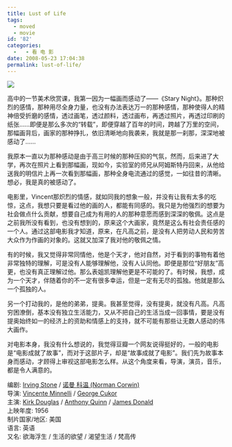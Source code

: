 ```yaml
---
title: Lust of Life
tags:
  - moved
  - movie
id: '82'
categories:
  -   - 看 电 影
date: 2008-05-23 17:04:38
permalink: lust-of-life/
---
```


[![](http://lh5.ggpht.com/TangChao.ZJU/SDbYhSGpJZI/AAAAAAAAAaA/QZK9lpM68cE/s144/Lust_of_Life.jpg)](http://picasaweb.google.com/TangChao.ZJU/nLWIF/photo#5203584485780170130)

高中的一节美术欣赏课，我第一因为一幅画而感动了——《Stary Night》。那种炽烈的感情，那种用尽全身力量，也没有办法表达万一的那种感情，那种使得人的精神倍受折磨的感情，透过画笔，透过颜料，透过画布，再透过照片，再透过印刷的纸张……即便是那么多次的“转载”，即便穿越了百年的时间，跨越了万里的空间，那幅画背后，画家的那种挣扎，依旧清晰地向我袭来，我就是那一刹那，深深地被感动了……

我原本一直以为那种感动是由于高三时候的那种压抑的气氛，然而，后来进了大学，再次在照片上看到那幅画，现如今，实验室的师兄从阿姆斯特丹回来，从他给送我的明信片上再一次看到那幅画，那种全身电流通过的感觉，一如往昔的清晰。想必，我是真的被感动了。

电影里，Vincent那炽烈的情感，就如同我的想象一般，并没有让我有太多的吃惊，这点，我想只要是看过他的画的人，都能有同感的。我只是为他强烈的想要为社会做点什么贡献，想要自己成为有用的人的那种意愿而感到深深的敬佩。这点是之前我所没有看到，也没有想到的，原来这个大画家，竟然是这么有社会责任感的一个人。通过这部电影我才知道，原来，在凡高之前，是没有人把劳动人民和劳苦大众作为作画的对象的。这就又加深了我对他的敬佩之情。

有的时候，我又觉得非常同情他，他是个天才，他对自然，对于看到的事物有着他非常独特的理解，可是没有人能够理解他，没有人认同他。即便是那位“好朋友”高更，也没有真正理解过他。那么表姐凯理解他更是不可能的了。有时候，我想，成为一个天才，伴随着你的不一定有很多幸运，但是一定有无尽的孤独。他就是那么一个孤独的人。

另一个打动我的，是他的弟弟，提奥。我甚至觉得，没有提奥，就没有凡高。凡高穷困潦倒，基本没有独立生活能力，又从不把自己的生活当成一回事情，要是没有提奥始终如一的经济上的资助和情感上的支持，就不可能有那些让无数人感动的伟大画作。

对电影本身，我没有什么想说的，我觉得豆瓣一个网友说得挺好的，一般的电影是“电影成就了故事”，而对于这部片子，却是“故事成就了电影”。我们先为故事本身而感动，才顾得上审视这部电影怎么样。从这个角度来看，导演，演员，音乐，都是令人满意的。
<!-- more -->
  
编剧: [Irving Stone](http://www.douban.com/subject_search?search_text=Irving%20Stone&cat=1002) / [诺曼 科温 (Norman Corwin)](http://www.douban.com/subject_search?search_text=%E8%AF%BA%E6%9B%BC%20%E7%A7%91%E6%B8%A9%20%28Norman%20Corwin%29&cat=1002)  
导演: [Vincente Minnelli](http://www.douban.com/subject_search?search_text=Vincente%20Minnelli&cat=1002) / [George Cukor](http://www.douban.com/subject_search?search_text=George%20Cukor&cat=1002)  
主演: [Kirk Douglas](http://www.douban.com/subject_search?search_text=Kirk%20Douglas&cat=1002) / [Anthony Quinn](http://www.douban.com/subject_search?search_text=Anthony%20Quinn&cat=1002) / [James Donald](http://www.douban.com/subject_search?search_text=James%20Donald&cat=1002)  
上映年度: 1956  
制片国家/地区: 美国  
语言: 英语  
又名: 欲海浮生 / 生活的欲望 / 渴望生活 / 梵高传